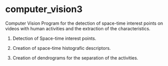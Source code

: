 # computer_vision3

Computer Vision Program for the detection of space-time interest points on videos with human activities and the extraction of the characteristics.

1) Detection of Space-time interest points.

2) Creation of space-time histografic descriptors.

3) Creation of dendrograms for the separation of the activities.
